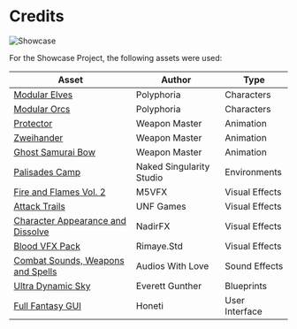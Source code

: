 # Credits

<img src="sc_banner_01.png" alt="Showcase"/>

For the Showcase Project, the following assets were used:

| Asset                                   | Author                   | Type           |
|-----------------------------------------|--------------------------|----------------|
| [Modular Elves][1]                      | Polyphoria               | Characters     |
| [Modular Orcs][2]                       | Polyphoria               | Characters     |
| [Protector][3]                          | Weapon Master            | Animation      |
| [Zweihander][4]                         | Weapon Master            | Animation      |
| [Ghost Samurai Bow][5]                  | Weapon Master            | Animation      |
| [Palisades Camp][6]                     | Naked Singularity Studio | Environments   |
| [Fire and Flames Vol. 2][7]             | M5VFX                    | Visual Effects |
| [Attack Trails][8]                      | UNF Games                | Visual Effects |
| [Character Appearance and Dissolve][9]  | NadirFX                  | Visual Effects | 
| [Blood VFX Pack][10]                    | Rimaye.Std               | Visual Effects |
| [Combat Sounds, Weapons and Spells][11] | Audios With Love         | Sound Effects  |
| [Ultra Dynamic Sky][12]                 | Everett Gunther          | Blueprints     |
| [Full Fantasy GUI][13]                  | Honeti                   | User Interface |

[1]: https://www.fab.com/listings/fac610a0-4b3f-4db1-bbc6-613f3bf3abd8
[2]: https://www.fab.com/listings/c6a5fc52-cec7-4aaa-9e83-67646be9d74a
[3]: https://www.fab.com/listings/d553d073-bb65-41e8-b3cf-6dae6cf9c19c
[4]: https://www.fab.com/listings/8aa79d0e-0cf0-48e7-85e8-e4d45c50a1b9
[5]: https://www.fab.com/listings/e7ebf88e-1e08-4a51-bcac-d3e59c4f6426
[6]: https://www.fab.com/listings/17efc872-56e4-46b2-a084-135d2a97a39a
[7]: https://www.fab.com/listings/c5b0270a-a295-4644-a4be-42cb1e56a197
[8]: https://www.fab.com/listings/7c632170-0a3a-4ff2-9081-d18c8eb257e5
[9]: https://www.fab.com/listings/bbb5e26f-80e8-4e09-9363-508136bdbdbf
[10]: https://www.fab.com/listings/d6cce54e-79ba-493d-b919-172e5dc8577e
[11]: https://www.fab.com/listings/6efb6198-0c0d-4b7d-8fa1-c3edfe44bd96
[12]: https://www.fab.com/listings/84fda27a-c79f-49c9-8458-82401fb37cfb
[13]: https://www.fab.com/listings/dc5210c9-9659-47b9-9c23-bf8cc31e5d19